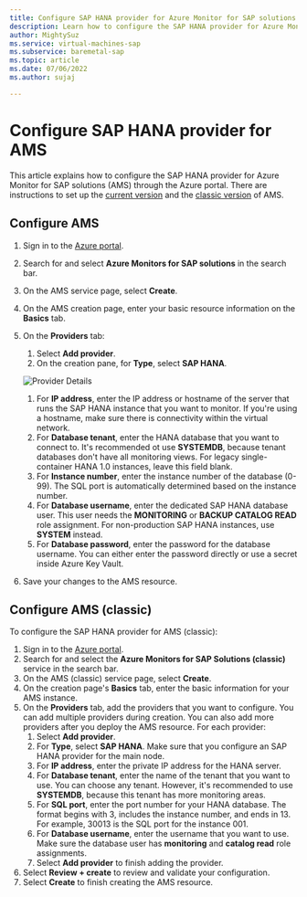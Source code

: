 ```yaml
---
title: Configure SAP HANA provider for Azure Monitor for SAP solutions (Preview)
description: Learn how to configure the SAP HANA provider for Azure Monitor for SAP solutions (AMS) through the Azure portal.
author: MightySuz
ms.service: virtual-machines-sap
ms.subservice: baremetal-sap
ms.topic: article
ms.date: 07/06/2022
ms.author: sujaj

---
```



# Configure SAP HANA provider for AMS

This article explains how to configure the SAP HANA provider for Azure Monitor for SAP solutions (AMS) through the Azure portal. There are instructions to set up the [current version](#configure-ams) and the [classic version](#configure-ams-classic) of AMS.


## Configure AMS

1. Sign in to the [Azure portal](https://portal.azure.com).
1. Search for and select **Azure Monitors for SAP solutions** in the search bar.
1. On the AMS service page, select **Create**.
1. On the AMS creation page, enter your basic resource information on the **Basics** tab.
1. On the **Providers** tab:
    1. Select **Add provider**.
    1. On the creation pane, for **Type**, select **SAP HANA**.

    ![Provider Details](https://user-images.githubusercontent.com/98498799/171365559-80de91c9-601b-41e6-a91a-4ec9b28e0958.png)

    1. For **IP address**, enter the IP address or hostname of the server that runs the SAP HANA instance that you want to monitor. If you're using a hostname, make sure there is connectivity within the virtual network.
    1. For **Database tenant**, enter the HANA database that you want to connect to. It's recommended ot use **SYSTEMDB**, because tenant databases don't have all monitoring views. For legacy single-container HANA 1.0 instances, leave this field blank.
    1. For **Instance number**, enter the instance number of the database (0-99). The SQL port is automatically determined based on the instance number.
    1. For **Database username**, enter the dedicated SAP HANA database user. This user needs the **MONITORING** or **BACKUP CATALOG READ** role assignment. For non-production SAP HANA instances, use **SYSTEM** instead.
    1. For **Database password**, enter the password for the database username.  You can either enter the password directly or use a secret inside Azure Key Vault.
1. Save your changes to the AMS resource.

## Configure AMS (classic)


To configure the SAP HANA provider for AMS (classic):

1. Sign in to the [Azure portal](https://portal.azure.com).
1. Search for and select the **Azure Monitors for SAP Solutions (classic)** service in the search bar.
1. On the AMS (classic) service page, select **Create**.
1. On the creation page's **Basics** tab, enter the basic information for your AMS instance.
1. On the **Providers** tab, add the providers that you want to configure. You can add multiple providers during creation. You can also add more providers after you deploy the AMS resource. For each provider:
    1. Select **Add provider**.
    1. For **Type**, select **SAP HANA**. Make sure that you configure an SAP HANA provider for the main node.
    1. For **IP address**, enter the private IP address for the HANA server.
    1. For **Database tenant**, enter the name of the tenant that you want to use. You can choose any tenant. However, it's recommended to use **SYSTEMDB**, because this tenant has more monitoring areas.
    1. For **SQL port**, enter the port number for your HANA database. The format begins with 3, includes the instance number, and ends in 13. For example, 30013 is the SQL port for the instance 001.
    1. For **Database username**, enter the username that you want to use. Make sure the database user has **monitoring** and **catalog read** role assignments.
   1. Select **Add provider** to finish adding the provider.
1. Select **Review + create** to review and validate your configuration.
1. Select **Create** to finish creating the AMS resource.